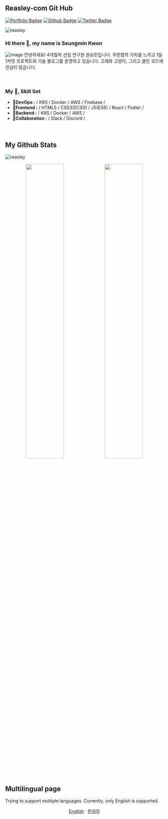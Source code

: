 ## Reasley-com Git Hub
[![Portfolio Badge](https://img.shields.io/badge/portfolio-web-blue?style=flat&link=reasley.com/)](reasley.com/)
[![Github Badge](https://img.shields.io/badge/-reasley-grey?style=flat&logo=github&logoColor=white&link=https://github.com/reasley/)](https://www.github.com/reasley-com/)
[![Twitter Badge](https://img.shields.io/badge/-reasley-00acee?style=flat&logo=twitter&logoColor=white&link=https://twitter.com/reasley/)](https://www.twitter.com/)
<p align=left> <img src=https://komarev.com/ghpvc/?username=reasley-com alt=reasley /> </p>



### Hi there 👋, my name is Seungmin Kwon
![image](https://user-images.githubusercontent.com/33018600/116790473-49faa200-aaef-11eb-8234-32c55c909e5e.png)
안녕하세요! 4개월차 선임 연구원 권승민입니다. 
꾸준함의 가치를 느끼고 1일 1커밋 프로젝트와 기술 블로그를 운영하고 있습니다.
고래와 고양이, 그리고 클린 코드에 관심이 많습니다.


ㅤ
### My 📝, Skill Set
- **🔭DevOps   :** / K8S / Docker / AWS / Firebase /
- **🌱Frontend :** / HTML5 / CSS3(SCSS) / JS(ES6) / React / Flutter /
- **💬Backend  :** / K8S / Docker / AWS /
- **👯Collaboration :** / Slack / Discord /


ㅤ

## My Github Stats
<p align=left> <img src=https://komarev.com/ghpvc/?username=reasley-com alt=reasley /> </p>

<p align="center">
  <img src=https://github-readme-stats.vercel.app/api?username=reasley-com&show_icons=true&count_private=true width="49%" /> <img src=https://github-readme-streak-stats.herokuapp.com/?user=reasley-com width="49%" />
</p>

ㅤ

## Multilingual page
Trying to support multiple languages.
Currently, only English is supported.
<p align="center">
  <a href="https://github.com/reasley-com">English</a>
   · 
  <a href="/docs/README_kr.md">한국어</a>
</p>


